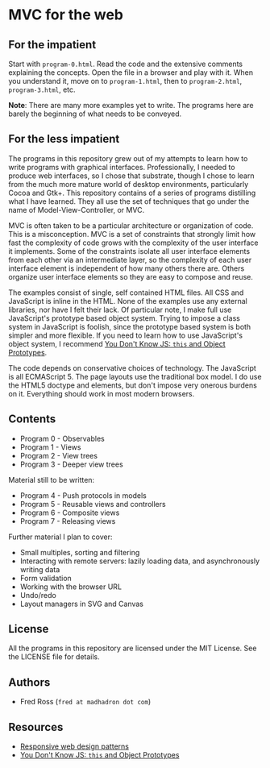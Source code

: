 # MVC for the web

## For the impatient

Start with `program-0.html`. Read the code and the extensive comments explaining the concepts. Open the file in a browser and play with it. When you understand it, move on to `program-1.html`, then to `program-2.html`, `program-3.html`, etc.

**Note**: There are many more examples yet to write. The programs here are barely the beginning of what needs to be conveyed.

## For the less impatient

The programs in this repository grew out of my attempts to learn how to write programs with graphical interfaces. Professionally, I needed to produce web interfaces, so I chose that substrate, though I chose to learn from the much more mature world of desktop environments, particularly Cocoa and Gtk+. This repository contains of a series of programs distilling what I have learned. They all use the set of techniques that go under the name of Model-View-Controller, or MVC.

MVC is often taken to be a particular architecture or organization of code. This is a misconception. MVC is a set of constraints that strongly limit how fast the complexity of code grows with the complexity of the user interface it implements. Some of the constraints isolate all user interface elements from each other via an intermediate layer, so the complexity of each user interface element is independent of how many others there are. Others organize user interface elements so they are easy to compose and reuse.

The examples consist of single, self contained HTML files. All CSS and JavaScript is inline in the HTML. None of the examples use any external libraries, nor have I felt their lack. Of particular note, I make full use JavaScript's prototype based object system. Trying to impose a class system in JavaScript is foolish, since the prototype based system is both simpler and more flexible. If you need to learn how to use JavaScript's object system, I recommend [You Don't Know JS: `this` and Object Prototypes](https://github.com/getify/You-Dont-Know-JS/blob/master/this%20&%20object%20prototypes/README.md#you-dont-know-js-this--object-prototypes).

The code depends on conservative choices of technology. The JavaScript is all ECMAScript 5. The page layouts use the traditional box model. I do use the HTML5 doctype and elements, but don't impose very onerous burdens on it. Everything should work in most modern browsers.

## Contents

* Program 0 - Observables
* Program 1 - Views
* Program 2 - View trees
* Program 3 - Deeper view trees

Material still to be written:
* Program 4 - Push protocols in models
* Program 5 - Reusable views and controllers
* Program 6 - Composite views
* Program 7 - Releasing views

Further material I plan to cover:
* Small multiples, sorting and filtering
* Interacting with remote servers: lazily loading data, and asynchronously writing data
* Form validation
* Working with the browser URL
* Undo/redo
* Layout managers in SVG and Canvas

## License

All the programs in this repository are licensed under the MIT License. See the LICENSE file for details.

## Authors

* Fred Ross (`fred at madhadron dot com`)

## Resources

* [Responsive web design patterns](http://bradfrost.github.io/this-is-responsive/patterns.html)
* [You Don't Know JS: `this` and Object Prototypes](https://github.com/getify/You-Dont-Know-JS/blob/master/this%20&%20object%20prototypes/README.md#you-dont-know-js-this--object-prototypes)